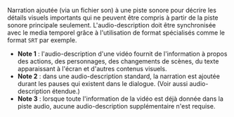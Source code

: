 Narration ajoutée (via un fichier son) à une piste sonore pour décrire les détails visuels importants qui ne peuvent être compris à partir de la piste sonore principale seulement. L'audio-description doit être synchronisée avec le media temporel grâce à l'utilisation de format spécialisés comme le format `SRT` par exemple.

*   **Note 1** : l'audio-description d'une vidéo fournit de l'information à propos des actions, des personnages, des changements de scènes, du texte apparaissant à l'écran et d'autres contenus visuels.
*   **Note 2** : dans une audio-description standard, la narration est ajoutée durant les pauses qui existent dans le dialogue. (Voir aussi audio-description étendue.)
*   **Note 3** : lorsque toute l'information de la vidéo est déjà donnée dans la piste audio, aucune audio-description supplémentaire n'est requise.

